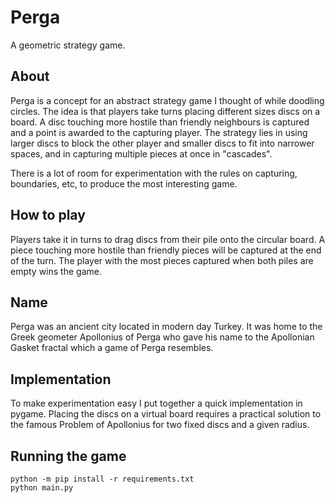 # Perga
A geometric strategy game.

## About
Perga is a concept for an abstract strategy game I thought of while doodling circles. The idea is that players take turns placing different sizes discs on a board. A disc touching more hostile than friendly neighbours is captured and a point is awarded to the capturing player. The strategy lies in using larger discs to block the other player and smaller discs to fit into narrower spaces, and in capturing multiple pieces at once in "cascades".

There is a lot of room for experimentation with the rules on capturing, boundaries, etc, to produce the most interesting game.

## How to play
Players take it in turns to drag discs from their pile onto the circular board. A piece touching more hostile than friendly pieces will be captured at the end of the turn. The player with the most pieces captured when both piles are empty wins the game.


## Name
Perga was an ancient city located in modern day Turkey. It was home to the Greek geometer Apollonius of Perga who gave his name to the Apollonian Gasket fractal which a game of Perga resembles.

## Implementation
To make experimentation easy I put together a quick implementation in pygame. Placing the discs on a virtual board requires a practical solution to the famous Problem of Apollonius for two fixed discs and a given radius.

## Running the game
```
python -m pip install -r requirements.txt
python main.py
```
